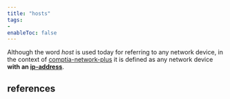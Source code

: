 ```yaml
---
title: "hosts"
tags:
- 
enableToc: false
---
```


Although the word *host* is used today for referring to any network device, in the context of [comptia-network-plus](notes/comptia-network-plus.md) it is defined as any network device **with an [ip-address](notes/ip-address.md)**.

## references

